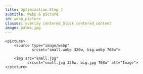 ```yaml
---
title: Optimization Step 4
subtitle: Webp & picture
id: webp_picture
classes: overlay centered_block centered_content
image: palms.jpg
---
```


    <picture> 
        <source type="image/webp" 
                srcset="small.webp 320w, big.webp 768w">

        <img src="small.jpg" 
              srcset="small.jpg 320w, big.jpg 768w" alt="Image">
    </picture>